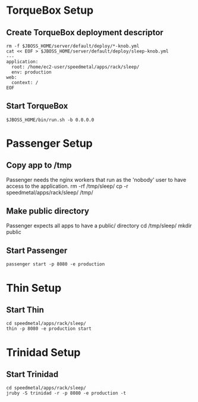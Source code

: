 # TorqueBox Setup

## Create TorqueBox deployment descriptor
    rm -f $JBOSS_HOME/server/default/deploy/*-knob.yml
    cat << EOF > $JBOSS_HOME/server/default/deploy/sleep-knob.yml
    ---  
    application:  
      root: /home/ec2-user/speedmetal/apps/rack/sleep/
      env: production  
    web:  
      context: /
    EOF

## Start TorqueBox
    $JBOSS_HOME/bin/run.sh -b 0.0.0.0


# Passenger Setup

## Copy app to /tmp
Passenger needs the nginx workers that run as the 'nobody' user
to have access to the application.
    rm -rf /tmp/sleep/
    cp -r speedmetal/apps/rack/sleep/ /tmp/

## Make public directory
Passenger expects all apps to have a public/ directory
    cd /tmp/sleep/
    mkdir public

## Start Passenger
    passenger start -p 8080 -e production


# Thin Setup

## Start Thin
    cd speedmetal/apps/rack/sleep/
    thin -p 8080 -e production start


# Trinidad Setup

## Start Trinidad
    cd speedmetal/apps/rack/sleep/
    jruby -S trinidad -r -p 8080 -e production -t
